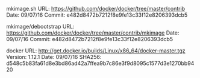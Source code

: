 mkimage.sh
URL: https://github.com/docker/docker/tree/master/contrib
Date: 09/07/16
Commit: e482d8472b7212f8e9fe13c33f12e8206393dcb5

mkimage/debootstrap
URL: https://github.com/docker/docker/tree/master/contrib/mkimage
Date: 09/07/16
Commit: e482d8472b7212f8e9fe13c33f12e8206393dcb5

docker
URL: http://get.docker.io/builds/Linux/x86_64/docker-master.tgz
Version: 1.12.1
Date: 09/07/16
SHA256: d548c5b83fa61d8e3bd86ad42a7ffea9b7c86e3f9d8095c1577d3e1270bb9420
